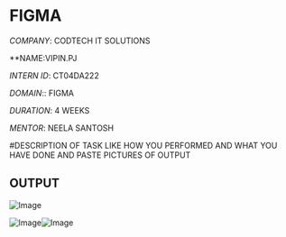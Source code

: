 # FIGMA

*COMPANY*: CODTECH IT SOLUTIONS

**NAME:VIPIN.PJ 

*INTERN ID*: CT04DA222

*DOMAIN*:: FIGMA

*DURATION*: 4 WEEKS

*MENTOR*: NEELA SANTOSH

#DESCRIPTION OF TASK LIKE HOW YOU PERFORMED AND WHAT YOU HAVE DONE AND PASTE PICTURES OF OUTPUT
## OUTPUT

![Image](https://github.com/user-attachments/assets/49deeb66-cf90-483f-9cab-498a16ea7c0e)

![Image](https://github.com/user-attachments/assets/64e18f4a-8e89-43c3-a273-bb3c9e53644b)![Image](https://github.com/user-attachments/assets/b1582a7e-aee2-4c80-ad62-add1ea732778)
